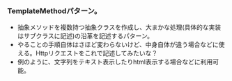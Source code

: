 ### TemplateMethodパターン。

- 抽象メソッドを複数持つ抽象クラスを作成し、大まかな処理(具体的な実装はサブクラスに記述)の沿革を記述するパターン。
- やることの手順自体はさほど変わらないけど、中身自体が違う場合などに使える。Httpリクエストをこれで記述してみたいな？
- 例のように、文字列をテキスト表示したりhtml表示する場合などに利用可能。